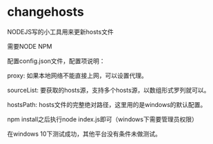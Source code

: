 # changehosts
  
  NODEJS写的小工具用来更新hosts文件

  需要NODE NPM

  配置config.json文件，配置项说明：

  proxy: 如果本地网络不能直接上网，可以设置代理。

  sourceList: 要获取的hosts源，支持多个hosts源，以数组形式罗列就可以。

  hostsPath: hosts文件的完整绝对路径，这里用的是windows的默认配置。

  npm install之后执行node index.js即可（windows下需要管理员权限）

  在windows 10下测试成功，其他平台没有条件未做测试。